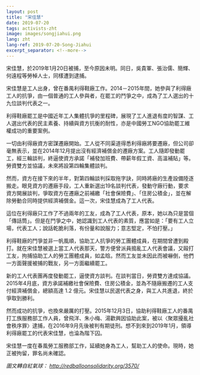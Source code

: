 ```yaml
---
layout: post
title: "宋佳慧"
date: 2019-07-20
tags: activists-zht
image: images/songjiahui.png
lang: zht
lang-ref: 2019-07-20-Song-Jiahui
excerpt_separator: <!--more-->
---
```


宋佳慧，於2019年1月20日被捕，至今原因未明。同日，吳貴軍、張治儒、簡輝、何遠程等勞棹人士，同樣遭到逮捕。

宋佳慧是工人出身，曾在番禺利得鞋廠工作。2014－2015年間，她參與了利得廠工人的抗爭，由一個普通的工人參與者，在罷工的鬥爭之中，成為了工人選出的十九位談判代表之一。

利得鞋廠罷工是中國近年工人集體抗爭的里程碑，展現了工人進退有度的智謀、工人選出代表的民主素養、持續與資方抗衡的耐性，亦是中國勞工NGO協助罷工維權成功的重要案例。

一切由利得廠資方密謀遷廠開始。工人從不同渠道得悉利得廠將要遷廠，但公司卻毫無表示，並在2014年12月提出沒有經濟補償金的遷廠方案。工人隨即發動罷工，經三輪談判，終逼使資方承諾「補發加班費、帶薪年假工資、高溫補貼」等。勞資雙方並協議，未來將設第四輪集體談判。

然而，資方在接下來的半年，對第四輪談判採取拖字訣，同時將廠的生產設備陸逐搬走。眼見資方的遷廠手段，工人重新選出19名談判代表，發動守廠行動，要求資方開展談判，爭取資方在遷廠之前補繳「社會保險費」、「住房公積金」，並在解除勞動合同時提供經濟補償金。這一次，宋佳慧成為了工人代表。

這位在利得廠只工作了不過兩年的工友，成為了工人代表，原本，她以為只是當個「傳話筒」。但是在鬥爭之中，她認識到工人代表的素質，應當如是：「要有工人立場，代表工人；說話乾脆利落，有份量和說服力；意志堅定，不怕打壓。」

利得鞋廠的鬥爭並非一帆風順，協助工人抗爭的勞工團體成員，在期間曾遭到殿打。就在宋佳慧被選上當工人代表那天，警方便曾派員搗亂工人代表會議，又毆打工友，拘捕協助工人的勞工團體成員，如孟晗。然而工友並未因此而被嚇倒，他們一方面聲援被捕的戰友，另一方面繼續罷工。

新的工人代表團再度發動罷工，逼使資方談判。在談判當日，勞資雙方達成協議。 2015年4月底，資方承諾補繳社會保險費、住房公積金，並為不隨廠搬遷的工人支付經濟補償金，總額高達 1.2 億元。宋佳慧以民選代表之身，與工人共進退，終於爭取到勝利。

然而成功的抗爭，也換來嚴厲的打壓。2015年12月3日，協助利得鞋廠工人的番禺打工族服務部工作人員，曾飛洋、朱小梅、湯歡興因協助此案，被以〈聚眾擾亂社會秩序罪〉逮捕，在2016年9月先後被判有期徒刑。想不到來到2019年1月，領導利得廠罷工的代表宋佳慧，也淪為階下囚。

宋佳慧一度在春風勞工服務部工作，延續她身為工人，幫助工人的使命。現時，她正被拘留，罪名尚未確認。

<em>圖文轉自紅氣球： <http://redballoonsolidarity.org/3570/></em>
